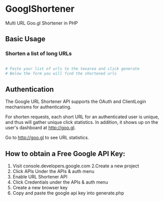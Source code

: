 # GooglShortener

Multi URL Goo.gl Shortener in PHP

## Basic Usage

### Shorten a list of long URLs

``` php

# Paste your list of urls to the texarea and click generate
# Below the form you will find the shortened urls

```
## Authentication

The Google URL Shortener API supports the OAuth and ClientLogin mechanisms for authenticating.

For shorten requests, each short URL for an authenticated user is unique, and thus will gather unique click statistics. In addition, it shows up on the user's dashboard at http://goo.gl.

Go to http://goo.gl to see URL statistics.


## How to obtain a Free Google API Key:

1. Visit console.developers.google.com
2.Create a new project
3. Click APIs Under the APIs & auth menu
4. Enable URL Shortener API
5. Click Credentials under the APIs & auth menu
6. Create a new browser key
7. Copy and paste the google api key into generate.php
```
